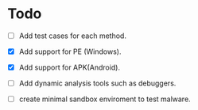 # Todo

- [ ] Add test cases for each method.
- [x] Add support for PE (Windows).
- [x] Add support for APK(Android).
- [ ] Add dynamic analysis tools such as debuggers.
- [ ] create minimal sandbox enviroment to test malware.

